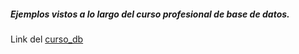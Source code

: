 ##### Ejemplos vistos a lo largo del __curso profesional de base de datos__.

Link del [curso_db]

[curso_db]: <https://codigofacilito.com/cursos/base-datos-profesional>
